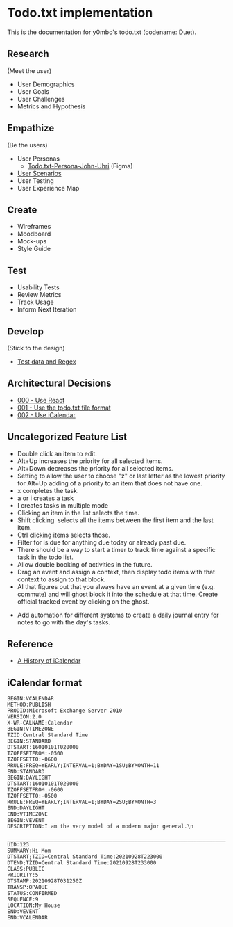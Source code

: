 # Todo.txt implementation

This is the documentation for y0mbo's todo.txt (codename: Duet).

## Research

(Meet the user)

- User Demographics
- User Goals
- User Challenges
- Metrics and Hypothesis

## Empathize

(Be the users)

- User Personas
  - [Todo.txt-Persona-John-Uhri](https://www.figma.com/file/7SbPTGll19ZyFVb9zW5KGJ/Todo.txt-Persona-John-Uhri?node-id=0%3A1) (Figma)
- [User Scenarios](userScenarios.md)
- User Testing
- User Experience Map

## Create

- Wireframes
- Moodboard
- Mock-ups
- Style Guide

## Test

- Usability Tests
- Review Metrics
- Track Usage
- Inform Next Iteration

## Develop

(Stick to the design)

- [Test data and Regex](regex.md)

## Architectural Decisions

- [000 - Use React](adr/000-UseReact.md)
- [001 - Use the todo.txt file format](adr/001-UseTodoTxtFormat.md)
- [002 - Use iCalendar](adr/002-UseiCalendar.md)


## Uncategorized Feature List
- Double click an item to edit.
- Alt+Up increases the priority for all selected items.
- Alt+Down decreases the priority for all selected items.
- Setting to allow the user to choose "z" or last letter as the lowest priority for Alt+Up adding of a priority to an item that does not have one.
- x completes the task.
- a or i creates a task
- I creates tasks in multiple mode
- Clicking an item in the list selects the time.
- Shift clicking  selects all the items between the first item and the last item.
- Ctrl clicking items selects those.
- Filter for is:due for anything due today or already past due.
- There should be a way to start a timer to track time against a specific task in the todo list.
- Allow double booking of activities in the future.
- Drag an event and assign a context, then display todo items with that context to assign to that block.
- AI that figures out that you always have an event at a given time (e.g. commute) and will ghost block it into the schedule at that time. Create official tracked event by clicking on the ghost.
* Add automation for different systems to create a daily journal entry for notes to go with the day's tasks.


## Reference
* [A History of iCalendar](https://devguide.calconnect.org/iCalendar-Topics/History/)



## iCalendar format 

```
BEGIN:VCALENDAR
METHOD:PUBLISH
PRODID:Microsoft Exchange Server 2010
VERSION:2.0
X-WR-CALNAME:Calendar
BEGIN:VTIMEZONE
TZID:Central Standard Time
BEGIN:STANDARD
DTSTART:16010101T020000
TZOFFSETFROM:-0500
TZOFFSETTO:-0600
RRULE:FREQ=YEARLY;INTERVAL=1;BYDAY=1SU;BYMONTH=11
END:STANDARD
BEGIN:DAYLIGHT
DTSTART:16010101T020000
TZOFFSETFROM:-0600
TZOFFSETTO:-0500
RRULE:FREQ=YEARLY;INTERVAL=1;BYDAY=2SU;BYMONTH=3
END:DAYLIGHT
END:VTIMEZONE
BEGIN:VEVENT
DESCRIPTION:I am the very model of a modern major general.\n
 __________________________________________________________________________
UID:123
SUMMARY:Hi Mom
DTSTART;TZID=Central Standard Time:20210928T223000
DTEND;TZID=Central Standard Time:20210928T233000
CLASS:PUBLIC
PRIORITY:5
DTSTAMP:20210928T031250Z
TRANSP:OPAQUE
STATUS:CONFIRMED
SEQUENCE:9
LOCATION:My House
END:VEVENT
END:VCALENDAR
```